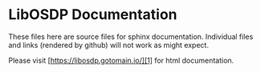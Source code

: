 # LibOSDP Documentation

These files here are source files for sphinx documentation. Individual files and
links (rendered by github) will not work as might expect.

Please visit [https://libosdp.gotomain.io/][1] for html documentation.

[1]: https://libosdp.gotomain.io/
